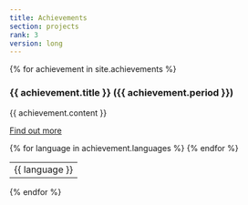 ```yaml
---
title: Achievements
section: projects
rank: 3
version: long
---
```


{% for achievement in site.achievements %}
<div class="item">
    <h3 class="title">{{ achievement.title }} ({{ achievement.period }})</h3>
    <div class="row">
        <div class="col-sm-10">
            <p class="summary">
                {{ achievement.content }}
            </p>
            <p>
                <a class="more-link"
                   href="{{ achievement.link }}"><i
                        class="fa {{ achievement.icon }}"></i> Find out more</a>
            </p>
        </div>
        <div class="col-sm-2 text-center">
            <table class="table table-condensed">
                {% for language in achievement.languages %}
                     <tr><td>{{ language }}</td></tr>
                {% endfor %}
            </table>
        </div>
    </div>
</div>    
{% endfor %}
